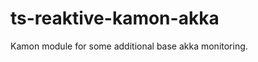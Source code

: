 ts-reaktive-kamon-akka
======================

Kamon module for some additional base akka monitoring.

